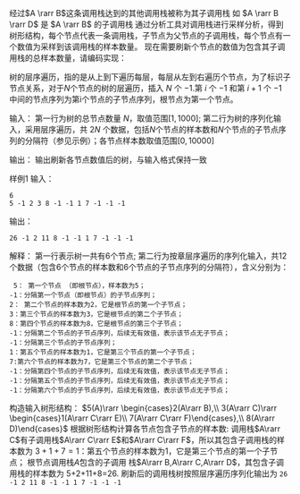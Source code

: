 经过$A \rarr B$这条调用栈达到的其他调用栈被称为其子调用栈
如 $A \rarr B \rarr D$ 是 $A \rarr B$ 的子调用栈
通过分析工具对调用栈进行采样分析，得到树形结构，每个节点代表一条调用栈，子节点为父节点的子调用栈，每个节点有一个数值为采样到该调用栈的样本数量。
现在需要刷新个节点的数值为包含其子调用栈的总样本数量，请编码实现：

树的层序遍历，指的是从上到下遍历每层，每层从左到右遍历个节点，为了标识子节点关系，对于$N$个节点的树的层遍历，插入 $N$ 个 $-1$.第 $i$ 个 $-1$ 和第 $i+1$ 个 $-1$ 中间的节点序列为第i个节点的子节点序列，根节点为第一个节点。

输入：
第一行为树的总节点数量 $N$，取值范围$[1,1000]$;
第二行为树的序列化输入，采用层序遍历，共 $2N$ 个数据，包括$N$个节点的样本数和$N$个节点的子节点序列的分隔符（参见示例）；各节点样本数取值范围$[0,10000]$

输出：
输出刷新各节点数值后的树，与输入格式保持一致

样例1
输入：

```
6
5 -1 2 3 8 -1 -1 1 7 -1 -1 -1
```

输出：

```
26 -1 2 11 8 -1 -1 1 7 -1 -1 -1
```

解释：
第一行表示树一共有$6$个节点;
第二行为按章层序遍历的序列化输入，共$12$个数据（包含$6$个节点的样本数和$6$个节点的子节点序列的分隔符），含义分别为：

```
 5： 第一个节点 （即根节点），样本数为5；
-1：分隔第一个节点（即根节点）的子节点序列；
2： 第二个节点的样本数为2，它是根节点的第一个子节点；
3：第三个节点的样本数为3，它是根节点的第二个子节点；
8：第四个节点的样本数为8，它是根节点的第三个子节点；
-1：分隔第二个节点的子节点序列，后续无有效值，表示该节点无子节点；
-1：分隔第三个节点的子节点序列；
1：第五个节点的样本数为1，它是第三个节点的第一个子节点；
7:第六个节点的样本数为7，它是第三个节点的第二个子节点；
-1：分隔第四个节点的子节点序列，后续无有效值，表示该节点无子节点；
-1：分隔第五个节点的子节点序列，后续无有效值，表示该节点无子节点；
-1：分隔第六个节点的子节点序列，后续无有效值，表示该节点无子节点；
```

构造输入树形结构：
$5(A)\rarr \begin{cases}2(A\rarr B),\\ 3(A\rarr C)\rarr \begin{cases}1(A\rarr C\rarr E)\\ 7(A\rarr C\rarr F)\end{cases},\\ 8(A\rarr D)\end{cases}$
根据树形结构计算各节点包含子节点的样本数:
调用栈$A\rarr C$有子调用栈$A\rarr C\rarr E$和$A\rarr C\rarr F$，所以其包含子调用栈的样本数为 $3+1+7 =1$：第五个节点的样本数为$1$，它是第三个节点的第一个子节点；
根节点调用栈$A$包含的子调用 栈$A\rarr B,A\rarr C,A\rarr D$，其包含子调用栈的样本数为 5+2+11+8=26.
刷新后的调用栈树按照层序遍历序列化输出为 `26 -1 2 11 8 -1 -1 1 7 -1 -1 -1`
